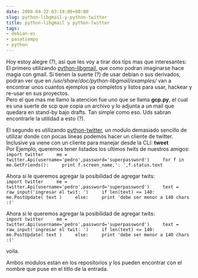 ```yaml
---  
date: 2008-04-22 03:19:00+00:00  
slug: python-libgmail-y-python-twitter  
title: python-libgmail y python-twitter  
tags:  
- debian-es  
- pasatiempo  
- python  
---  
```

  
Hoy estoy alegre (?), asi que les voy a tirar dos tips mas que interesantes:    
El primero utilizando [python-libgmail](http://libgmail.sourceforge.net/), que como podran imaginarse hace magia con gmail. Si tienen la suerte (?) de usar debian o sus derivados, podran ver que en _/usr/share/doc/python-libgmail/examples/_ van a encontrar unos cuantos ejemplos ya completos y listos para usar, hackear y re-usar en sus proyectos.    
Pero el que mas me llamo la atencion fue uno que se llama **gcp.py**, el cual es una suerte de scp que copia un archivo y lo adjunta a un mail que quedara en stand-by bajo drafts. Tan simple como eso. Uds sabran encontrarle la utilidad a esto (?).    
    
El segundo es utilizando [python-twitter](http://code.google.com/p/python-twitter/), un modulo demasiado sencillo de utilizar donde con pocas lineas podemos hacer un cliente de twitter. Inclusive ya viene con un cliente para manejar desde la CLI: **tweet**    
Por Ejemplo, queremos tener listados los ultimos _twits_ de nuestros amigos:    
`import twitter    
me = twitter.Api(username='pedro',password='superpassword')    
for f in me.GetFriends():    
   print f.screen_name,': ',f.status.text    
`    
    
Ahora si le queremos agregar la posibilidad de agregar twits:    
`import twitter    
me = twitter.Api(username='pedro',password='superpassword')    
text = raw_input('ingresar el twit: ')    
if len(text) <= 140:    
   me.PostUpdate( text )    
else:    
   print 'debe ser menor a 140 chars :('    
`    
    
Ahora si le queremos agregar la posibilidad de agregar twits:    
`import twitter    
me = twitter.Api(username='pedro',password='superpassword')    
text = raw_input('ingresar el twit: ')    
if len(text) <= 140:    
   me.PostUpdate( text )    
else:    
   print 'debe ser menor a 140 chars :('    
`    
    
voila.    
    
Ambos modulos estan en los repositorios y los pueden encontrar con el nombre que puse en el titlo de la entrada.  
